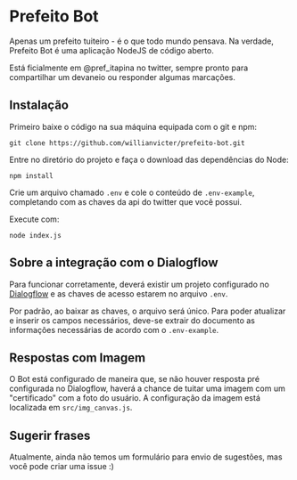 # Prefeito Bot

Apenas um prefeito tuiteiro - é o que todo mundo pensava.
Na verdade, Prefeito Bot é uma aplicação NodeJS de código aberto.

Está ficialmente em @pref_itapina no twitter, sempre pronto para compartilhar
um devaneio ou responder algumas marcações.

## Instalação

Primeiro baixe o código na sua máquina equipada com o git e npm:

`git clone https://github.com/willianvicter/prefeito-bot.git`

Entre no diretório do projeto e faça o download das dependências do Node:

`npm install`

Crie um arquivo chamado `.env` e cole o conteúdo de `.env-example`, completando
com as chaves da api do twitter que você possui.

Execute com:

`node index.js`

## Sobre a integração com o Dialogflow

Para funcionar corretamente, deverá existir um projeto configurado no [Dialogflow](dialogflow.cloud.google.com) e as chaves de acesso estarem no arquivo `.env`.

Por padrão, ao baixar as chaves, o arquivo será único. Para poder atualizar e inserir os campos necessários, deve-se extrair do documento as informações necessárias de acordo com o `.env-example`.

## Respostas com Imagem

O Bot está configurado de maneira que, se não houver resposta pré configurada no Dialogflow, haverá a chance de tuitar uma imagem com um "certificado" com a foto do usuário. A configuração da imagem está localizada em `src/img_canvas.js`.

## Sugerir frases

Atualmente, ainda não temos um formulário para envio de sugestões, mas você pode
criar uma issue :) 
